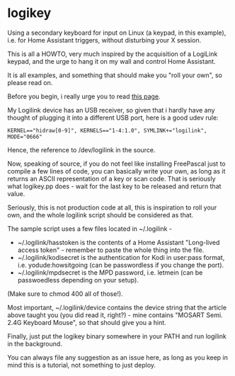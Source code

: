 # logikey
Using a secondary keyboard for input on Linux (a keypad, in this example), i.e. for Home Assistant triggers, without disturbing your X session.

This is all a HOWTO, very much inspired by the acquisition of a LogiLink keypad, and the urge to hang it on my wall and control Home Assistant.

It is all examples, and something that should make you "roll your own", so please read on.

Before you begin, i really urge you to read [this page](https://cgarethc.medium.com/adding-a-two-button-keyboard-to-my-up-cycled-raspberry-pi-photo-frame-ffda59fb979b).

My Logilink device has an USB receiver, so given that i hardly have any thought of plugging it into a different USB port, here is a good udev rule:

`KERNEL=="hidraw[0-9]", KERNELS=="1-4:1.0", SYMLINK+="logilink", MODE="0666"`

Hence, the reference to /dev/logilink in the source.

Now, speaking of source, if you do not feel like installing FreePascal just to compile a few lines of code, you can basically write your own, as long as it returns an ASCII representation of a key or scan code. That is seriously what logikey.pp does - wait for the last key to be released and return that value.

Seriously, this is not production code at all, this is inspiration to roll your own, and the whole logilink script should be considered as that.

The sample script uses a few files located in ~/.logilink -

- ~/.logilink/hasstoken is the contents of a Home Assistant "Long-lived access token" - remember to paste the whole thing into the file.
- ~/.logilink/kodisecret is the authentication for Kodi in user:pass format, i.e. yodude:howsitgoing (can be passwordless if you change the port).
- ~/.logilink/mpdsecret is the MPD password, i.e. letmein (can be passwoedless depending on your setup).

(Make sure to chmod 400 all of those!).

Most important, ~/.logilink/device contains the device string that the article above taught you (you did read it, right?) - mine contains "MOSART Semi. 2.4G Keyboard Mouse", so that should give you a hint.

Finally, just put the logikey binary somewhere in your PATH and run logilink in the background.

You can always file any suggestion as an issue here, as long as you keep in mind this is a tutorial, not something to just deploy.
